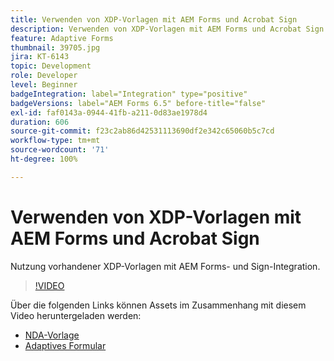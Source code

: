 ```yaml
---
title: Verwenden von XDP-Vorlagen mit AEM Forms und Acrobat Sign
description: Verwenden von XDP-Vorlagen mit AEM Forms und Acrobat Sign. Ein Video, in dem beschrieben wird, wie vorhandene XDP-Vorlagen mit AEM Forms- und Sign-Integration genutzt werden.
feature: Adaptive Forms
thumbnail: 39705.jpg
jira: KT-6143
topic: Development
role: Developer
level: Beginner
badgeIntegration: label="Integration" type="positive"
badgeVersions: label="AEM Forms 6.5" before-title="false"
exl-id: faf0143a-0944-41fb-a211-0d83ae1978d4
duration: 606
source-git-commit: f23c2ab86d42531113690df2e342c65060b5c7cd
workflow-type: tm+mt
source-wordcount: '71'
ht-degree: 100%

---
```


# Verwenden von XDP-Vorlagen mit AEM Forms und Acrobat Sign

Nutzung vorhandener XDP-Vorlagen mit AEM Forms- und Sign-Integration.

>[!VIDEO](https://video.tv.adobe.com/v/39705?quality=12&learn=on)

Über die folgenden Links können Assets im Zusammenhang mit diesem Video heruntergeladen werden:

* [NDA-Vorlage](assets/nda-agreement-xdp-template.zip)
* [Adaptives Formular](assets/nda-agreement-af-with-xdp-template.zip)
